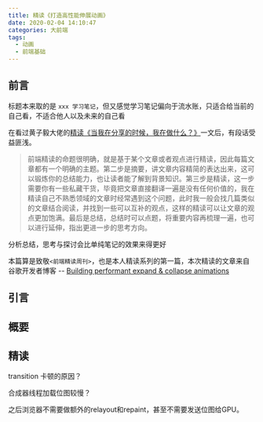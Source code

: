```yaml
---
title: 精读《打造高性能伸展动画》
date: 2020-02-04 14:10:47
categories: 大前端
tags:
  - 动画
  - 前端基础
---
```


## 前言

<!-- more -->

标题本来取的是 `xxx 学习笔记`，但又感觉学习笔记偏向于流水账，只适合给当前的自己看，不适合他人以及未来的自己看

在看过黄子毅大佬的[精读《当我在分享的时候，我在做什么？》](https://juejin.im/post/5e1bc5c9e51d45022f7ab31f)一文后，有段话受益匪浅。
> 前端精读的命题很明确，就是基于某个文章或者观点进行精读，因此每篇文章都有一个明确的主题。第二步是摘要，讲文章内容精简的表达出来，这可以锻炼你的总结能力，也让读者能了解到背景知识。第三步是精读，这一步需要你有一些私藏干货，毕竟把文章直接翻译一遍是没有任何价值的，我在精读自己不熟悉领域的文章时经常遇到这个问题，此时我一般会找几篇类似的文章结合阅读，并找到一些可以互补的观点，这样的精读可以让文章的观点更加饱满。最后是总结，总结时可以点题，将重要内容再梳理一遍，也可以进行延伸，指出更进一步的思考方向。

分析总结，思考与探讨会比单纯笔记的效果来得更好

本篇算是致敬`<前端精读周刊>`，也是本人精读系列的第一篇，本次精读的文章来自谷歌开发者博客 -- [Building performant expand & collapse animations](https://developers.google.com/web/updates/2017/03/performant-expand-and-collapse)

## 引言



## 概要

## 精读

transition 卡顿的原因？

合成器线程加载位图较慢？

之后浏览器不需要做额外的relayout和repaint，甚至不需要发送位图给GPU。
